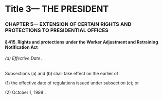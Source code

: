 
# Title 3— THE PRESIDENT
### CHAPTER 5— EXTENSION OF CERTAIN RIGHTS AND PROTECTIONS TO PRESIDENTIAL OFFICES
#### § 415. Rights and protections under the Worker Adjustment and Retraining Notification Act
###### (d) Effective Date .

Subsections (a) and (b) shall take effect on the earlier of

(1) the effective date of regulations issued under subsection (c); or

(2) October 1, 1998 .
